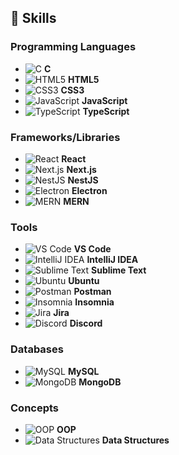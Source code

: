 ## 🌟 Skills

### Programming Languages
- ![C](https://img.shields.io/badge/C-000000?style=flat&logo=c&logoColor=white) **C**
- ![HTML5](https://img.shields.io/badge/HTML5-E34F26?style=flat&logo=html5&logoColor=white) **HTML5**
- ![CSS3](https://img.shields.io/badge/CSS3-1572B6?style=flat&logo=css3&logoColor=white) **CSS3**
- ![JavaScript](https://img.shields.io/badge/JavaScript-F7DF1E?style=flat&logo=javascript&logoColor=black) **JavaScript**
- ![TypeScript](https://img.shields.io/badge/TypeScript-007ACC?style=flat&logo=typescript&logoColor=white) **TypeScript**

### Frameworks/Libraries
- ![React](https://img.shields.io/badge/React-61DAFB?style=flat&logo=react&logoColor=black) **React**
- ![Next.js](https://img.shields.io/badge/Next.js-000000?style=flat&logo=next.js&logoColor=white) **Next.js**
- ![NestJS](https://img.shields.io/badge/NestJS-E0234E?style=flat&logo=nestjs&logoColor=white) **NestJS**
- ![Electron](https://img.shields.io/badge/Electron-47848F?style=flat&logo=electron&logoColor=white) **Electron**
- ![MERN](https://img.shields.io/badge/MERN-000000?style=flat&logo=mongodb&logoColor=white) **MERN**

### Tools
- ![VS Code](https://img.shields.io/badge/VS_Code-007ACC?style=flat&logo=visual-studio-code&logoColor=white) **VS Code**
- ![IntelliJ IDEA](https://img.shields.io/badge/IntelliJ_IDEA-000000?style=flat&logo=intellij-idea&logoColor=white) **IntelliJ IDEA**
- ![Sublime Text](https://img.shields.io/badge/Sublime_Text-FF9800?style=flat&logo=sublime-text&logoColor=white) **Sublime Text**
- ![Ubuntu](https://img.shields.io/badge/Ubuntu-E95420?style=flat&logo=ubuntu&logoColor=white) **Ubuntu**
- ![Postman](https://img.shields.io/badge/Postman-FF6C37?style=flat&logo=postman&logoColor=white) **Postman**
- ![Insomnia](https://img.shields.io/badge/Insomnia-4000BF?style=flat&logo=insomnia&logoColor=white) **Insomnia**
- ![Jira](https://img.shields.io/badge/Jira-0052CC?style=flat&logo=jira&logoColor=white) **Jira**
- ![Discord](https://img.shields.io/badge/Discord-5865F2?style=flat&logo=discord&logoColor=white) **Discord**

### Databases
- ![MySQL](https://img.shields.io/badge/MySQL-4479A1?style=flat&logo=mysql&logoColor=white) **MySQL**
- ![MongoDB](https://img.shields.io/badge/MongoDB-47A248?style=flat&logo=mongodb&logoColor=white) **MongoDB**

### Concepts
- ![OOP](https://img.shields.io/badge/OOP-000000?style=flat&logo=object-oriented-programming&logoColor=white) **OOP**
- ![Data Structures](https://img.shields.io/badge/Data_Structures-000000?style=flat&logo=data-structures&logoColor=white) **Data Structures**
